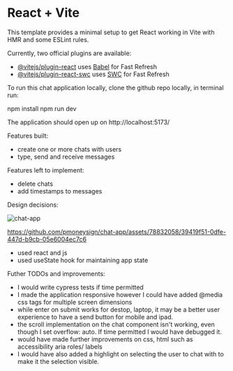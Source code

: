 # React + Vite

This template provides a minimal setup to get React working in Vite with HMR and some ESLint rules.

Currently, two official plugins are available:

- [@vitejs/plugin-react](https://github.com/vitejs/vite-plugin-react/blob/main/packages/plugin-react/README.md) uses [Babel](https://babeljs.io/) for Fast Refresh
- [@vitejs/plugin-react-swc](https://github.com/vitejs/vite-plugin-react-swc) uses [SWC](https://swc.rs/) for Fast Refresh

To run this chat application locally, clone the github repo locally, in terminal run:

npm install
npm run dev

The application should open up on http://localhost:5173/

Features built: 
- create one or more chats with users
- type, send and receive messages

Features left to implement:
- delete chats
- add timestamps to messages

Design decisions:

![chat-app](https://github.com/pchetia24/chat-app/assets/78832058/b8146003-78d0-40c2-99a7-fb7c0d9fad6d)



https://github.com/pmoneysign/chat-app/assets/78832058/39419f51-0dfe-447d-b9cb-05e6004ec7c6




- used react and js
- used useState hook for maintaining app state

Futher TODOs and improvements:

- I would write cypress tests if time permitted
- I made the application responsive however I could 
have added @media css tags for multiple screen dimensions
- while enter on submit works for destop, laptop, it may be
a better user experience to have a send button for mobile and ipad.
- the scroll implementation on the chat component isn't working,
  even though I set overflow: auto. If time permitted I would have debugged it.
- would have made further improvements on css, html such as accessibility aria roles/ labels
- I would have also added a highlight on selecting the user to chat with to
  make it the selection visible.

